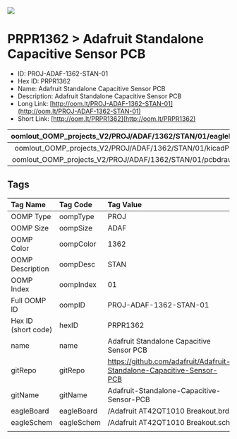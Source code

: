 


  
![][im]
# PRPR1362 > Adafruit Standalone Capacitive Sensor PCB

- ID: PROJ-ADAF-1362-STAN-01
- Hex ID: PRPR1362
- Name: Adafruit Standalone Capacitive Sensor PCB
- Description: Adafruit Standalone Capacitive Sensor PCB
- Long Link: [http://oom.lt/PROJ-ADAF-1362-STAN-01](http://oom.lt/PROJ-ADAF-1362-STAN-01)
- Short Link: [http://oom.lt/PRPR1362](http://oom.lt/PRPR1362)
  

|oomlout_OOMP_projects_V2/PROJ/ADAF/1362/STAN/01/eagleImage.png|oomlout_OOMP_projects_V2/PROJ/ADAF/1362/STAN/01/eagleSchemImage.png|oomlout_OOMP_projects_V2/PROJ/ADAF/1362/STAN/01/kicadPcb3dFront.png|oomlout_OOMP_projects_V2/PROJ/ADAF/1362/STAN/01/kicadPcb3dBack.png|
| :---: | :---: | :---: | :---: |
|oomlout_OOMP_projects_V2/PROJ/ADAF/1362/STAN/01/kicadPcb3d.png|oomlout_OOMP_projects_V2/PROJ/ADAF/1362/STAN/01/bomBack.png|oomlout_OOMP_projects_V2/PROJ/ADAF/1362/STAN/01/bomFront.png|oomlout_OOMP_projects_V2/PROJ/ADAF/1362/STAN/01/pcbdraw.svg|
|oomlout_OOMP_projects_V2/PROJ/ADAF/1362/STAN/01/pcbdrawBack.svg||||

## Tags
  

|Tag Name|Tag Code|Tag Value|
| :--- | :--- | :--- |
|OOMP Type|oompType|PROJ|
|OOMP Size|oompSize|ADAF|
|OOMP Color|oompColor|1362|
|OOMP Description|oompDesc|STAN|
|OOMP Index|oompIndex|01|
|Full OOMP ID|oompID|PROJ-ADAF-1362-STAN-01|
|Hex ID (short code)|hexID|PRPR1362|
|name|name|Adafruit Standalone Capacitive Sensor PCB|
|gitRepo|gitRepo|https://github.com/adafruit/Adafruit-Standalone-Capacitive-Sensor-PCB|
|gitName|gitName|Adafruit-Standalone-Capacitive-Sensor-PCB|
|eagleBoard|eagleBoard|/Adafruit AT42QT1010 Breakout.brd|
|eagleSchem|eagleSchem|/Adafruit AT42QT1010 Breakout.sch|
||||



[im]: PROJ/ADAF/1362/STAN/01/kicadPcb3d_450.png
